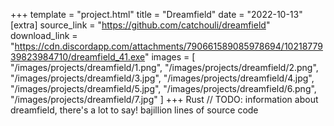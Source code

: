 +++
template = "project.html"
title = "Dreamfield"
date = "2022-10-13"
[extra]
source_link = "https://github.com/catchouli/dreamfield"
download_link = "https://cdn.discordapp.com/attachments/790661589085978694/1021877939823984710/dreamfield_41.exe"
images = [
    "/images/projects/dreamfield/1.png",
    "/images/projects/dreamfield/2.png",
    "/images/projects/dreamfield/3.jpg",
    "/images/projects/dreamfield/4.jpg",
    "/images/projects/dreamfield/5.jpg",
    "/images/projects/dreamfield/6.png",
    "/images/projects/dreamfield/7.jpg"
]
+++
Rust
// TODO: information about dreamfield, there's a lot to say!
bajillion lines of source code
